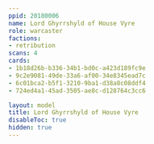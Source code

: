 ```yaml
---
ppid: 20180006
name: Lord Ghyrrshyld of House Vyre
role: warcaster
factions:
- retribution
scans: 4
cards:
- 1b18d26b-b336-34b1-bd0c-a423d189fc9e
- 9c2e9081-49de-33a6-af00-34e8345ead7c
- 6c01bca2-b5f1-3210-9ba1-d38a8c08ddf4
- 724ed4a1-45ad-3505-ae8c-d128764c3cc6

layout: model
title: Lord Ghyrrshyld of House Vyre
disableToc: true
hidden: true
---
```

